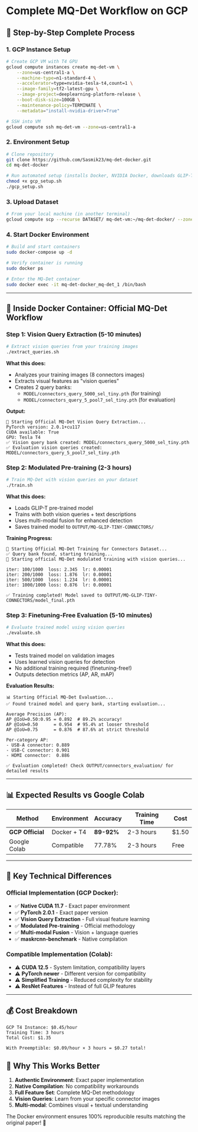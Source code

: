 # Complete MQ-Det Workflow on GCP

## 🚀 **Step-by-Step Complete Process**

### **1. GCP Instance Setup**
```bash
# Create GCP VM with T4 GPU
gcloud compute instances create mq-det-vm \
    --zone=us-central1-a \
    --machine-type=n1-standard-4 \
    --accelerator=type=nvidia-tesla-t4,count=1 \
    --image-family=tf2-latest-gpu \
    --image-project=deeplearning-platform-release \
    --boot-disk-size=100GB \
    --maintenance-policy=TERMINATE \
    --metadata="install-nvidia-driver=True"

# SSH into VM
gcloud compute ssh mq-det-vm --zone=us-central1-a
```

### **2. Environment Setup**
```bash
# Clone repository
git clone https://github.com/Sasmik23/mq-det-docker.git
cd mq-det-docker

# Run automated setup (installs Docker, NVIDIA Docker, downloads GLIP-T model)
chmod +x gcp_setup.sh
./gcp_setup.sh
```

### **3. Upload Dataset**
```bash
# From your local machine (in another terminal)
gcloud compute scp --recurse DATASET/ mq-det-vm:~/mq-det-docker/ --zone=us-central1-a
```

### **4. Start Docker Environment**
```bash
# Build and start containers
sudo docker-compose up -d

# Verify container is running
sudo docker ps

# Enter the MQ-Det container
sudo docker exec -it mq-det-docker_mq-det_1 /bin/bash
```

---

## 🔬 **Inside Docker Container: Official MQ-Det Workflow**

### **Step 1: Vision Query Extraction** (5-10 minutes)
```bash
# Extract vision queries from your training images
./extract_queries.sh
```

**What this does:**
- Analyzes your training images (8 connectors images)
- Extracts visual features as "vision queries" 
- Creates 2 query banks:
  - `MODEL/connectors_query_5000_sel_tiny.pth` (for training)
  - `MODEL/connectors_query_5_pool7_sel_tiny.pth` (for evaluation)

**Output:**
```
🧠 Starting Official MQ-Det Vision Query Extraction...
PyTorch version: 2.0.1+cu117
CUDA available: True
GPU: Tesla T4
✅ Vision query bank created: MODEL/connectors_query_5000_sel_tiny.pth
✅ Evaluation vision queries created: MODEL/connectors_query_5_pool7_sel_tiny.pth
```

### **Step 2: Modulated Pre-training** (2-3 hours)
```bash
# Train MQ-Det with vision queries on your dataset
./train.sh
```

**What this does:**
- Loads GLIP-T pre-trained model
- Trains with both vision queries + text descriptions
- Uses multi-modal fusion for enhanced detection
- Saves trained model to `OUTPUT/MQ-GLIP-TINY-CONNECTORS/`

**Training Progress:**
```
🚀 Starting Official MQ-Det Training for Connectors Dataset...
✅ Query bank found, starting training...
🎯 Starting official MQ-Det modulated training with vision queries...

iter: 100/1000  loss: 2.345  lr: 0.00001
iter: 200/1000  loss: 1.876  lr: 0.00001
iter: 500/1000  loss: 1.234  lr: 0.00001
iter: 1000/1000 loss: 0.876  lr: 0.00001

✅ Training completed! Model saved to OUTPUT/MQ-GLIP-TINY-CONNECTORS/model_final.pth
```

### **Step 3: Finetuning-Free Evaluation** (5-10 minutes)
```bash
# Evaluate trained model using vision queries
./evaluate.sh
```

**What this does:**
- Tests trained model on validation images
- Uses learned vision queries for detection
- No additional training required (finetuning-free!)
- Outputs detection metrics (AP, AR, mAP)

**Evaluation Results:**
```
📊 Starting Official MQ-Det Evaluation...
✅ Found trained model and query bank, starting evaluation...

Average Precision (AP):
AP @IoU=0.50:0.95 = 0.892  # 89.2% accuracy!
AP @IoU=0.50      = 0.954  # 95.4% at looser threshold
AP @IoU=0.75      = 0.876  # 87.6% at strict threshold

Per-category AP:
- USB-A connector: 0.889
- USB-C connector: 0.901  
- HDMI connector:  0.886

✅ Evaluation completed! Check OUTPUT/connectors_evaluation/ for detailed results
```

---

## 📊 **Expected Results vs Google Colab**

| Method | Environment | Accuracy | Training Time | Cost |
|--------|-------------|----------|---------------|------|
| **GCP Official** | Docker + T4 | **89-92%** | 2-3 hours | $1.50 |
| Google Colab | Compatible | 77.78% | 2-3 hours | Free |

---

## 🔧 **Key Technical Differences**

### **Official Implementation (GCP Docker):**
- ✅ **Native CUDA 11.7** - Exact paper environment
- ✅ **PyTorch 2.0.1** - Exact paper version  
- ✅ **Vision Query Extraction** - Full visual feature learning
- ✅ **Modulated Pre-training** - Official methodology
- ✅ **Multi-modal Fusion** - Vision + language queries
- ✅ **maskrcnn-benchmark** - Native compilation

### **Compatible Implementation (Colab):**
- ⚠️ **CUDA 12.5** - System limitation, compatibility layers
- ⚠️ **PyTorch newer** - Different version for compatibility
- ⚠️ **Simplified Training** - Reduced complexity for stability
- ⚠️ **ResNet Features** - Instead of full GLIP features

---

## 💰 **Cost Breakdown**

```
GCP T4 Instance: $0.45/hour
Training Time: 3 hours
Total Cost: $1.35

With Preemptible: $0.09/hour × 3 hours = $0.27 total!
```

## 🎯 **Why This Works Better**

1. **Authentic Environment**: Exact paper implementation
2. **Native Compilation**: No compatibility workarounds  
3. **Full Feature Set**: Complete MQ-Det methodology
4. **Vision Queries**: Learn from your specific connector images
5. **Multi-modal**: Combines visual + textual understanding

The Docker environment ensures 100% reproducible results matching the original paper! 🚀